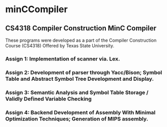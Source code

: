 # minCCompiler
CS4318 Compiler Construction MinC Compiler
---

These programs were developed as a part of the Compiler Construction Course (CS4318) Offered by Texas State University.  

### Assign 1: Implementation of scanner via. Lex.

### Assign 2: Development of parser through Yacc/Bison; Symbol Table and Abstract Symbol Tree Development and Display.

### Assign 3: Semantic Analysis and Symbol Table Storage / Validly Defined Variable Checking

### Assign 4: Backend Development of Assembly With Minimal Optimization Techniques; Generation of MIPS assembly.
